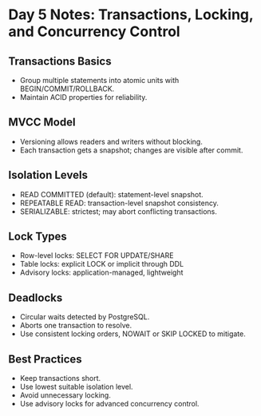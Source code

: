 # Day 5 Notes: Transactions, Locking, and Concurrency Control

## Transactions Basics
- Group multiple statements into atomic units with BEGIN/COMMIT/ROLLBACK.
- Maintain ACID properties for reliability.
  
## MVCC Model
- Versioning allows readers and writers without blocking.
- Each transaction gets a snapshot; changes are visible after commit.

## Isolation Levels
- READ COMMITTED (default): statement-level snapshot.
- REPEATABLE READ: transaction-level snapshot consistency.
- SERIALIZABLE: strictest; may abort conflicting transactions.

## Lock Types
- Row-level locks: SELECT FOR UPDATE/SHARE
- Table locks: explicit LOCK or implicit through DDL
- Advisory locks: application-managed, lightweight

## Deadlocks
- Circular waits detected by PostgreSQL.
- Aborts one transaction to resolve.
- Use consistent locking orders, NOWAIT or SKIP LOCKED to mitigate.

## Best Practices
- Keep transactions short.
- Use lowest suitable isolation level.
- Avoid unnecessary locking.
- Use advisory locks for advanced concurrency control.
